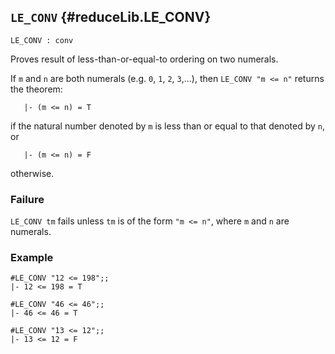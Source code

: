 ## `LE_CONV` {#reduceLib.LE_CONV}


```
LE_CONV : conv
```



Proves result of less-than-or-equal-to ordering on two numerals.


If `m` and `n` are both numerals (e.g. `0`, `1`, `2`, `3`,...), then
`LE_CONV "m <= n"` returns the theorem:
    
       |- (m <= n) = T
    
if the natural number denoted by `m` is less than or equal to that
denoted by `n`, or
    
       |- (m <= n) = F
    
otherwise.

### Failure

`LE_CONV tm` fails unless `tm` is of the form `"m <= n"`, where `m` and `n`
are numerals.

### Example

    
    #LE_CONV "12 <= 198";;
    |- 12 <= 198 = T
    
    #LE_CONV "46 <= 46";;
    |- 46 <= 46 = T
    
    #LE_CONV "13 <= 12";;
    |- 13 <= 12 = F
    
